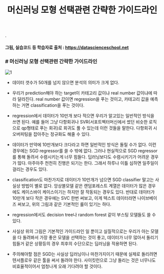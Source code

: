 ﻿---
layout: post
title: "머신러닝 모형 선택관련 간략한 가이드라인"
tags: [Classification]
comments: true
---

.

#### 그림, 실습코드 등 학습자료 출처 : https://datascienceschool.net

### # 머신러닝 모형 선택관련 간략한 가이드라인

![1](https://user-images.githubusercontent.com/41605276/56415671-583f4200-62c9-11e9-92fb-f61060ff7b42.png)

- 데이터 갯수가 50개를 넘지 않으면 분석의 의미가 크게 없다.


- 우리가 prediction해야 하는 target이 카테고리 값이냐 real number 값이냐에 따라 달라진다. real number 값이면 regression을 푸는 것이고, 카테고리 값을 예측하는 거면 classification을 푸는 것이다.


- regression에서 데이터가 10만개 보다 적으면 우리가 알고있는 일반적인 방식을 쓰면 된다. 예를 들어 그냥 다항회귀나 SVR(서포트벡터머신에서 썼던 비슷한 로직으로 qp형태로 푸는 회귀)로 회귀도 풀 수 있는데 이런 것들을 말한다. 다항회귀 시 오버피팅을 잡아주는 정규화도 해줄 수 있다.


- 데이터가 만약에 10만개보다 크다라고 하면 일반적인 방식은 돌릴 수가 없다. 이런경우에는 SGD regressor를 쓸 수 밖에 없다. 그러나 현실적으로 SGD regressor를 통해 돌려서 수렴시키는게 너무 힘들다. 딥러닝보다도 수렴시키기가 어려운 경우가 많다. 아주아주 천천히 진행은 되기는 한다. 그래서 하루나 이틀 심하면 일주일이 걸리는 경우도 있다.


- classification도 마찬가지로 데이터가 10만개가 넘으면 SGD classifier 말고는 사실상 방법이 별로 없다. 앙상블모델 같은 랜덤포레스트 계열은 데이터가 많은 경우에도 케이스바이 케이스이기는 하지만 잘 작동되는 경우도 있다. 반대로 데이터가 10만개 보다 작은 경우에는 SVC 한번 써보고, 이게 텍스트 데이터라면 나이브베이즈 써보고, 위의 그림과 같은 기본적인 룰이 있기는 하다.


- regression에서도 decision tree나 random forest 같이 부스팅 모델들도 쓸 수 있다.


- 사실상 위의 그림은 기본적인 가이드라인 일 뿐이고 실질적으로는 우리가 아는 모델을 다 돌려봐서 가장 좋은 모델을 선택하는 것이 좋고, 데이터가 너무 많아서 돌리기 힘들거 같은 상황등의 경우 최후의 수단으로는 딥러닝을 적용하면 된다. 


- 주의해야할 점은 SGD는 사실상 딥러닝이나 마찬가지이기 때문에 실제로 돌리려면 텐서플로우 같은 툴을 써서 돌려야 한다. 사이킷런으로 그냥 돌리는 것은 너무나도 비효율적이어서 엄청나게 오래 기다려야 할 것이다.
